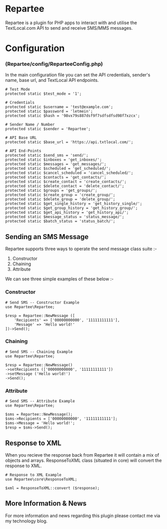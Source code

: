 # Repartee

Repartee is a plugin for PHP apps to interact with and utilise the TextLocal.com API to send and receive SMS/MMS messages.

# Configuration
### (Repartee/config/ReparteeConfig.php)

In the main configuration file you can set the API credentials, sender's name, base url, and TextLocal API endpoints.

	# Test Mode
	protected static $test_mode = '1';

	# Credentials
	protected static $username = 'test@example.com';
	protected static $password = 'letmein';
	protected static $hash = '98vx79s887dsf9f7sdfsdfsd98f7xzcx';

	# Sender Name / Number
	protected static $sender = 'Repartee';

	# API Base URL
	protected static $base_url = 'https://api.txtlocal.com/';

	# API End-Points
	protected static $send_sms = 'send/';
	protected static $inboxes = 'get_inboxes/';
	protected static $messages = 'get_messages/';
	protected static $scheduled = 'get_scheduled/';
	protected static $cancel_scheduled = 'cancel_scheduled/';
	protected static $contacts = 'get_contacts/';
	protected static $create_contact = 'create_contacts/';
	protected static $delete_contact = 'delete_contact/';
	protected static $groups = 'get_groups/';
	protected static $create_group = 'create_group/';
	protected static $delete_group = 'delete_group/';
	protected static $get_single_history = 'get_history_single/';
	protected static $get_group_history = 'get_history_group/';
	protected static $get_api_history = 'get_history_api/';
	protected static $message_status = 'status_message/';
	protected static $batch_status = 'status_batch/';
	
## Sending an SMS Message

Repartee supports three ways to operate the send message class suite :-

1. Constructor
2. Chaining
3. Attribute

We can see three simple examples of these below :-

### Constructor

    # Send SMS -- Constructor Example
    use Repartee\Repartee;

    $resp = Repartee::NewMessage ([
        'Recipients' => ['00000000000', '11111111111'],
        'Message' => 'Hello world!'
    ])->Send();

### Chaining

    # Send SMS -- Chaining Example
    use Repartee\Repartee;

    $resp = Repartee::NewMessage()
    ->setRecipients (['00000000000', '11111111111'])
    ->setMessage ('Hello world!')
    ->Send();

### Attribute

    # Send SMS -- Attribute Example
    use Repartee\Repartee;

    $sms = Repartee::NewMessage();
    $sms->Recipients = ['00000000000', '11111111111'];
    $sms->Message = 'Hello world!';
    $resp = $sms->Send();

## Response to XML

When you recieve the response back from Repartee it will contain a mix of objects and arrays. ResponseToXML class (situated in core) will convert the response to XML.

    # Response to XML Example
    use Repartee\core\ResponseToXML;

    $xml = ResponseToXML::convert ($response);

## More Information & News

For more information and news regarding this plugin please contact me via my technology blog.